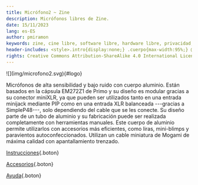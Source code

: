 ```yaml
---
title: Micrófono2 ~ Zine
description: Micrófonos libres de Zine.
date: 15/11/2023
lang: es-ES
author: pmiramon
keywords: zine, cine libre, software libre, hardware libre, privacidad, tecnología libre, autonomia digital, magic lantern, coreboot, libreboot, thinkpad, EM272
header-includes: <style>.intro{display:none;} .cuerpo{max-width:95%;} @media only screen and (min-width:665px) {a.seleccion.microfono2::before{content:"➞ "; font-weight:bolder;}}</style>
rights: Creative Commons Attribution-ShareAlike 4.0 International License
---
```


<div class="presentacion">
![](img/microfono2.svg){#logo}

Micrófonos de alta sensibilidad y bajo ruido con cuerpo aluminio. Están basados en la cápsula EM272Z1 de Primo y su diseño es modular gracias a su conector miniXLR, ya que pueden ser utilizados tanto en una entrada minijack mediante PIP como en una entrada XLR balanceada ---gracias a SimpleP48---, solo dependiendo del cable que se les conecte. Su diseño parte de un tubo de aluminio y su fabricación puede ser realizada completamente con herramientas manuales. Este cuerpo de aluminio permite utilizarlos con accesorios más eficientes, como liras, mini-blimps y paravientos autoconfeccionados. Utilizan un cable miniatura de Mogami de máxima calidad con apantallamiento trenzado.
</div>

<div class="botonera">

[Instrucciones](#intro){.boton}

[Accesorios](#intro){.boton}

[Ayuda](#intro){.boton}

</div>
